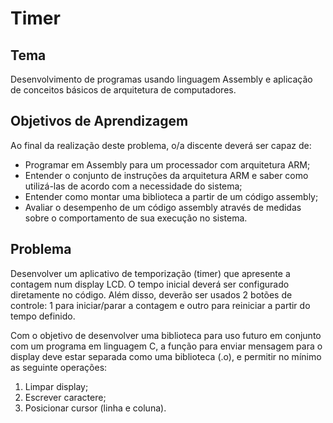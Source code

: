 # Timer

## Tema
Desenvolvimento de programas usando linguagem Assembly e aplicação de conceitos
básicos de arquitetura de computadores.

## Objetivos de Aprendizagem

Ao final da realização deste problema, o/a discente deverá ser capaz de:
- Programar em Assembly para um processador com arquitetura ARM;
- Entender o conjunto de instruções da arquitetura ARM e saber como utilizá-las de
acordo com a necessidade do sistema;
- Entender como montar uma biblioteca a partir de um código assembly;
- Avaliar o desempenho de um código assembly através de medidas sobre o
comportamento de sua execução no sistema.

## Problema

Desenvolver um aplicativo de temporização (timer) que apresente a contagem num
display LCD. O tempo inicial deverá ser configurado diretamente no código. Além disso,
deverão ser usados 2 botões de controle: 1 para iniciar/parar a contagem e outro para reiniciar
a partir do tempo definido.

Com o objetivo de desenvolver uma biblioteca para uso futuro em conjunto com um
programa em linguagem C, a função para enviar mensagem para o display deve estar
separada como uma biblioteca (.o), e permitir no mínimo as seguinte operações:

1. Limpar display; 
2. Escrever caractere; 
3. Posicionar cursor (linha e coluna).

